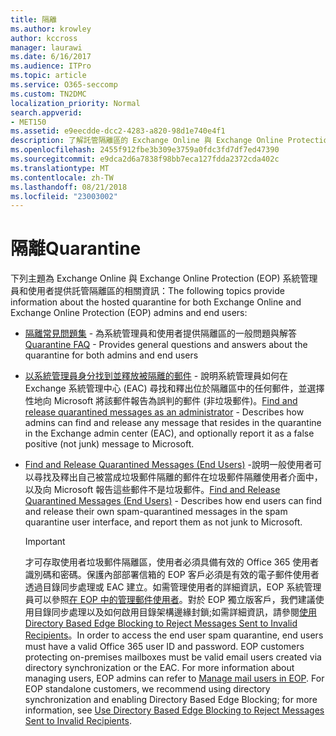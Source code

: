 ```yaml
---
title: 隔離
ms.author: krowley
author: kccross
manager: laurawi
ms.date: 6/16/2017
ms.audience: ITPro
ms.topic: article
ms.service: O365-seccomp
ms.custom: TN2DMC
localization_priority: Normal
search.appverid:
- MET150
ms.assetid: e9eecdde-dcc2-4283-a820-98d1e740e4f1
description: 了解託管隔離區的 Exchange Online 與 Exchange Online Protection。
ms.openlocfilehash: 2455f912fbe3b309e3759a0fdc3fd7df7ed47390
ms.sourcegitcommit: e9dca2d6a7838f98bb7eca127fdda2372cda402c
ms.translationtype: MT
ms.contentlocale: zh-TW
ms.lasthandoff: 08/21/2018
ms.locfileid: "23003002"
---
```

# <a name="quarantine"></a><span data-ttu-id="aba1c-103">隔離</span><span class="sxs-lookup"><span data-stu-id="aba1c-103">Quarantine</span></span>

<span data-ttu-id="aba1c-104">下列主題為 Exchange Online 與 Exchange Online Protection (EOP) 系統管理員和使用者提供託管隔離區的相關資訊：</span><span class="sxs-lookup"><span data-stu-id="aba1c-104">The following topics provide information about the hosted quarantine for both Exchange Online and Exchange Online Protection (EOP) admins and end users:</span></span>
  
- <span data-ttu-id="aba1c-105">[隔離常見問題集](quarantine-faq.md) - 為系統管理員和使用者提供隔離區的一般問題與解答</span><span class="sxs-lookup"><span data-stu-id="aba1c-105">[Quarantine FAQ](quarantine-faq.md) - Provides general questions and answers about the quarantine for both admins and end users</span></span> 
    
- <span data-ttu-id="aba1c-106">[以系統管理員身分找到並釋放被隔離的郵件](find-and-release-quarantined-messages-as-an-administrator.md) - 說明系統管理員如何在 Exchange 系統管理中心 (EAC) 尋找和釋出位於隔離區中的任何郵件，並選擇性地向 Microsoft 將該郵件報告為誤判的郵件 (非垃圾郵件)。</span><span class="sxs-lookup"><span data-stu-id="aba1c-106">[Find and release quarantined messages as an administrator](find-and-release-quarantined-messages-as-an-administrator.md) - Describes how admins can find and release any message that resides in the quarantine in the Exchange admin center (EAC), and optionally report it as a false positive (not junk) message to Microsoft.</span></span> 
    
- <span data-ttu-id="aba1c-107">[Find and Release Quarantined Messages (End Users)](http://technet.microsoft.com/library/e439b560-827a-4807-abd3-6b861c1ff786.aspx) -說明一般使用者可以尋找及釋出自己被當成垃圾郵件隔離的郵件在垃圾郵件隔離使用者介面中，以及向 Microsoft 報告這些郵件不是垃圾郵件。</span><span class="sxs-lookup"><span data-stu-id="aba1c-107">[Find and Release Quarantined Messages (End Users)](http://technet.microsoft.com/library/e439b560-827a-4807-abd3-6b861c1ff786.aspx) - Describes how end users can find and release their own spam-quarantined messages in the spam quarantine user interface, and report them as not junk to Microsoft.</span></span> 
    
    > [!IMPORTANT]
    > <span data-ttu-id="aba1c-p101">才可存取使用者垃圾郵件隔離區，使用者必須具備有效的 Office 365 使用者識別碼和密碼。保護內部部署信箱的 EOP 客戶必須是有效的電子郵件使用者透過目錄同步處理或 EAC 建立。如需管理使用者的詳細資訊，EOP 系統管理員可以參照[在 EOP 中的管理郵件使用者](eop/manage-mail-users-in-eop.md)。對於 EOP 獨立版客戶，我們建議使用目錄同步處理以及如何啟用目錄架構邊緣封鎖;如需詳細資訊，請參閱[使用 Directory Based Edge Blocking to Reject Messages Sent to Invalid Recipients](http://technet.microsoft.com/library/ca7b7416-92ed-40ad-abdb-695be46ea2e4.aspx)。</span><span class="sxs-lookup"><span data-stu-id="aba1c-p101">In order to access the end user spam quarantine, end users must have a valid Office 365 user ID and password. EOP customers protecting on-premises mailboxes must be valid email users created via directory synchronization or the EAC. For more information about managing users, EOP admins can refer to [Manage mail users in EOP](eop/manage-mail-users-in-eop.md). For EOP standalone customers, we recommend using directory synchronization and enabling Directory Based Edge Blocking; for more information, see [Use Directory Based Edge Blocking to Reject Messages Sent to Invalid Recipients](http://technet.microsoft.com/library/ca7b7416-92ed-40ad-abdb-695be46ea2e4.aspx).</span></span> 
  
    

